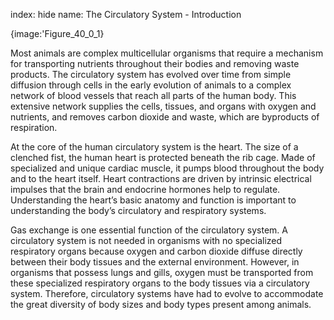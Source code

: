 index: hide
name: The Circulatory System - Introduction


{image:'Figure_40_0_1}
        

Most animals are complex multicellular organisms that require a mechanism for transporting nutrients throughout their bodies and removing waste products. The circulatory system has evolved over time from simple diffusion through cells in the early evolution of animals to a complex network of blood vessels that reach all parts of the human body. This extensive network supplies the cells, tissues, and organs with oxygen and nutrients, and removes carbon dioxide and waste, which are byproducts of respiration.

At the core of the human circulatory system is the heart. The size of a clenched fist, the human heart is protected beneath the rib cage. Made of specialized and unique cardiac muscle, it pumps blood throughout the body and to the heart itself. Heart contractions are driven by intrinsic electrical impulses that the brain and endocrine hormones help to regulate. Understanding the heart’s basic anatomy and function is important to understanding the body’s circulatory and respiratory systems.

Gas exchange is one essential function of the circulatory system. A circulatory system is not needed in organisms with no specialized respiratory organs because oxygen and carbon dioxide diffuse directly between their body tissues and the external environment. However, in organisms that possess lungs and gills, oxygen must be transported from these specialized respiratory organs to the body tissues via a circulatory system.  Therefore, circulatory systems have had to evolve to accommodate the great diversity of body sizes and body types present among animals.

